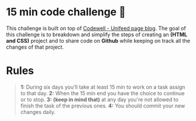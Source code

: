 
# 15 min code challenge  👋

This challenge is built on top of [Codewell - Unifeed page blog](https://www.codewell.cc/challenges/unifeed-blog-page--608d9d5c747bad001532bd7c).
The goal of this challenge is to breakdown and simplify the steps of creating an **(HTML and CSS)** project and to share code on **Github** while keeping on track all the changes of that project.

# Rules


>**1:** During six days you'll take at least 15 min to work on a task assign to that day.
>**2:** When the 15 min end you have the choice to continue or to stop.
>**3:** **(keep in mind that)** at any day you're not allowed to finish the task of the previous ones.
>**4:** You should commit your new changes daily.